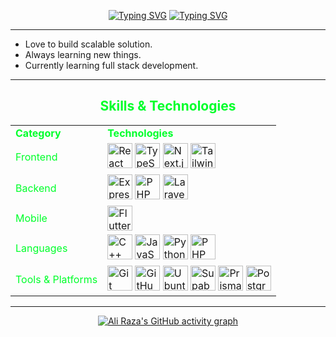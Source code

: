 <div align="center">

<a href="https://git.io/typing-svg"><img src="https://readme-typing-svg.herokuapp.com?font=Moirai+One&size=80&duration=7000&pause=1000&color=00FF2B&center=true&vCenter=true&repeat=false&random=false&width=1000&height=150&lines=Ali+Raza%3A" alt="Typing SVG"/></a>
<a href="https://git.io/typing-svg"><img src="https://readme-typing-svg.herokuapp.com?font=Poppins&size=25&pause=1000&color=00FF2B&center=true&vCenter=true&multiline=true&repeat=false&random=false&width=1280&height=75&lines=Going+to+be+a+software+engineer.;Perseverance+is+the+courage+to+continue+when+the+world+whispers,+'quit.'" alt="Typing SVG" /></a>

</div>

<hr />

- Love to build scalable solution.
- Always learning new things.
- Currently learning full stack development.

<hr />
<!-- Skills section -->
<h2 align="center" style="color:#00FF2B">Skills & Technologies</h2>

<table align="center">
  <tr>
    <td><b style="color: #00FF2B">Category</b></td>
    <td><b style="color: #00FF2B">Technologies</b></td>
  </tr>
  <tr>
    <td style="color: #00FF2B">Frontend</td>
    <td>
      <img src="https://skillicons.dev/icons?i=react" width="40" height="40" alt="React" title="React"/>
      <img src="https://skillicons.dev/icons?i=ts" width="40" height="40" alt="TypeScript" title="TypeScript"/>
      <img src="https://skillicons.dev/icons?i=nextjs" width="40" height="40" alt="Next.js" title="Next.js"/>
      <img src="https://skillicons.dev/icons?i=tailwind" width="40" height="40" alt="Tailwind CSS" title="Tailwind CSS"/>
    </td>
  </tr>
  <tr>
    <td style="color: #00FF2B">Backend</td>
    <td>
      <img src="https://skillicons.dev/icons?i=express" width="40" height="40" alt="Express.js" title="Express.js"/>
      <img src="https://skillicons.dev/icons?i=php" width="40" height="40" alt="PHP" title="PHP"/>
      <img src="https://skillicons.dev/icons?i=laravel" width="40" height="40" alt="Laravel" title="Laravel"/>
    </td>
  </tr>
  <tr>
    <td style="color: #00FF2B">Mobile</td>
    <td>
      <img src="https://skillicons.dev/icons?i=flutter" width="40" height="40" alt="Flutter" title="Flutter"/>
    </td>
  </tr>
  <tr>
    <td style="color: #00FF2B">Languages</td>
    <td>
      <img src="https://skillicons.dev/icons?i=cpp" width="40" height="40" alt="C++" title="C++"/>
      <img src="https://skillicons.dev/icons?i=js" width="40" height="40" alt="JavaScript" title="JavaScript"/>
      <img src="https://skillicons.dev/icons?i=py" width="40" height="40" alt="Python" title="Python"/>
      <img src="https://skillicons.dev/icons?i=php" width="40" height="40" alt="PHP" title="PHP"/>
    </td>
  </tr>
  <tr>
    <td style="color: #00FF2B">Tools & Platforms</td>
    <td>
      <img src="https://skillicons.dev/icons?i=git" width="40" height="40" alt="Git" title="Git"/>
      <img src="https://skillicons.dev/icons?i=github" width="40" height="40" alt="GitHub" title="GitHub"/>
      <img src="https://skillicons.dev/icons?i=ubuntu" width="40" height="40" alt="Ubuntu" title="Ubuntu"/>
      <img src="https://skillicons.dev/icons?i=supabase" width="40" height="40" alt="Supabase" title="Supabase"/>
      <img src="https://skillicons.dev/icons?i=prisma" width="40" height="40" alt="Prisma" title="Prisma"/>
      <img src="https://skillicons.dev/icons?i=postgres" width="40" height="40" alt="PostgreSQL" title="PostgreSQL"/>
    </td>
  </tr>
</table>

<hr />

<div align="center">

[![Ali Raza's GitHub activity graph](https://github-readme-activity-graph.vercel.app/graph?username=ali1raz&theme=github-compact&bg_color=000000&line=009A22&point=98FB98&color=00FF2B&title_color=00FF2B&area=true&custom_title=Ali1raz's+activity+on+github)](https://github.com/ashutosh00710/github-readme-activity-graph)

</div>

